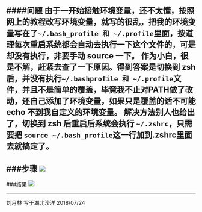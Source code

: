 ####问题
由于一开始接触环境变量，还不太懂，按照网上的教程改写环境变量，就写的很乱，把我的环境变量写在了` ~/.bash_profile 和 ~/.profile `里面，按道理每次重启系统都会自动去执行一下这个文件的，可是却没有执行，非要手动 source 一下。
作为小白，很是不解，赶紧去查了一下原因。得到答案是切换到 zsh 后，并没有执行` ~/.bashprofile 和 ~/.profile `文件，并且不是简单的覆盖，毕竟我不止对PATH做了改动，还自己添加了环境变量，如果只是覆盖的话不可能 echo 不到我自定义的环境变量。
解决方法别人也给出了，切换到 zsh 后重启后系统会执行 `~/.zshrc`，只需要把 `source ~/.bash_profile`这一行加到.zshrc里面去就搞定了。
<br>
---
###步骤
![](https://upload-images.jianshu.io/upload_images/13089440-7380486d6a1ca977.gif?imageMogr2/auto-orient/strip)
<br>
---
###结果
![](https://upload-images.jianshu.io/upload_images/13089440-7c28ed176dad6e4a.png?imageMogr2/auto-orient/strip%7CimageView2/2/w/1240)

---
刘月林
写于湖北沙洋
2018/07/24
